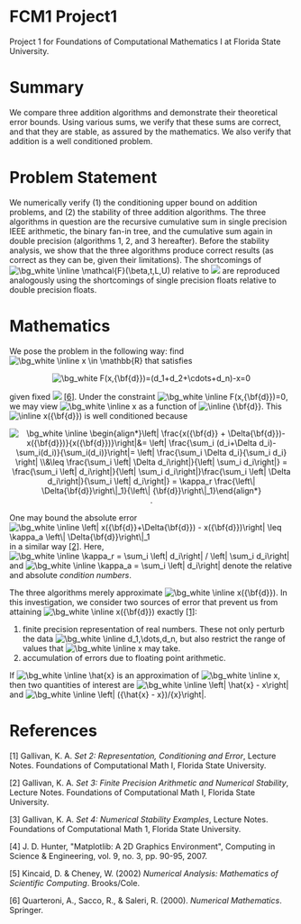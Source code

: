 # FCM1 Project1
Project 1 for Foundations of Computational Mathematics I at Florida State University.

# Summary
We compare three addition algorithms and demonstrate their theoretical error bounds. Using various sums, we verify that these sums are correct, and that they are stable, as assured by the mathematics. We also verify that addition is a well conditioned problem.

# Problem Statement
We numerically verify (1) the conditioning upper bound on addition problems, and (2) the stability of three addition algorithms. The three algorithms in question are the recursive cumulative sum in single precision IEEE arithmetic, the binary fan-in tree, and the cumulative sum again in double precision (algorithms 1, 2, and 3 hereafter).  Before the stability analysis, we show that the three algorithms produce correct results (as correct as they can be, given their limitations). The shortcomings of
<img src="https://latex.codecogs.com/svg.image?\bg_white&space;\inline&space;\mathcal{F}(\beta,t,L,U)" title="\bg_white \inline \mathcal{F}(\beta,t,L,U)" />
relative to
<img src="https://latex.codecogs.com/svg.latex?\mathbb{R}">
are reproduced analogously using the shortcomings of single precision floats relative to double precision floats.

# Mathematics
We pose the problem in the following way: find
<img src="https://latex.codecogs.com/svg.image?\bg_white&space;\inline&space;x&space;\in&space;\mathbb{R}" title="\bg_white \inline x \in \mathbb{R}" />
that satisfies

<p align="center">
<img src="https://latex.codecogs.com/svg.image?\bg_white&space;F(x,{\bf{d}})=(d_1&plus;d_2&plus;\cdots&plus;d_n)-x=0" title="\bg_white F(x,{\bf{d}})=(d_1+d_2+\cdots+d_n)-x=0" />
</p>

given fixed <img src="https://latex.codecogs.com/svg.latex?{\bf{d}}=(d_1,\cdots,d_n)^T\in\mathbb{R}^n" /> [[6]](#6). Under the constraint
<img src="https://latex.codecogs.com/svg.image?\bg_white&space;\inline&space;F(x,{\bf{d}})=0" title="\bg_white \inline F(x,{\bf{d}})=0" />,
we may view <img src="https://latex.codecogs.com/svg.image?\bg_white&space;\inline&space;x" title="\bg_white \inline x" />
as a function of
<img src="https://latex.codecogs.com/svg.image?\inline&space;{\bf{d}}" title="\inline {\bf{d}}" />.
This
<img src="https://latex.codecogs.com/svg.image?\inline&space;x({\bf{d}})" title="\inline x({\bf{d}})" />
is well conditioned because

<p align="center">
  <img src="https://latex.codecogs.com/svg.image?\bg_white&space;\inline&space;\begin{align*}\left|&space;\frac{x({\bf{d}}&space;&plus;&space;\Delta{\bf{d}})-x({\bf{d}})}{x({\bf{d}})}\right|&=&space;\left|&space;\frac{\sum_i&space;(d_i&plus;\Delta&space;d_i)-\sum_i(d_i)}{\sum_i(d_i)}\right|=&space;\left|&space;\frac{\sum_i&space;\Delta&space;d_i}{\sum_i&space;d_i}&space;\right|&space;\\&\leq&space;\frac{\sum_i&space;\left|&space;\Delta&space;d_i\right|}{\left|&space;\sum_i&space;d_i\right|}&space;=&space;\frac{\sum_i&space;\left|&space;d_i\right|}{\left|&space;\sum_i&space;d_i\right|}\frac{\sum_i&space;\left|&space;\Delta&space;d_i\right|}{\sum_i&space;\left|&space;d_i\right|}&space;=&space;\kappa_r&space;\frac{\left\|&space;\Delta{\bf{d}}\right\|_1}{\left\|&space;{\bf{d}}\right\|_1}\end{align*}" title="\bg_white \inline \begin{align*}\left| \frac{x({\bf{d}} + \Delta{\bf{d}})-x({\bf{d}})}{x({\bf{d}})}\right|&= \left| \frac{\sum_i (d_i+\Delta d_i)-\sum_i(d_i)}{\sum_i(d_i)}\right|= \left| \frac{\sum_i \Delta d_i}{\sum_i d_i} \right| \\&\leq \frac{\sum_i \left| \Delta d_i\right|}{\left| \sum_i d_i\right|} = \frac{\sum_i \left| d_i\right|}{\left| \sum_i d_i\right|}\frac{\sum_i \left| \Delta d_i\right|}{\sum_i \left| d_i\right|} = \kappa_r \frac{\left\| \Delta{\bf{d}}\right\|_1}{\left\| {\bf{d}}\right\|_1}\end{align*}" />.
</p>

One may bound the absolute error
<img src="https://latex.codecogs.com/svg.image?\bg_white&space;\inline&space;\left|&space;x({\bf{d}}&plus;\Delta{\bf{d}})&space;-&space;x({\bf{d}})\right|&space;\leq&space;\kappa_a&space;\left\|&space;\Delta{\bf{d}}\right\|_1" title="\bg_white \inline \left| x({\bf{d}}+\Delta{\bf{d}}) - x({\bf{d}})\right| \leq \kappa_a \left\| \Delta{\bf{d}}\right\|_1" />
in a similar way [[2]](#2). Here,
<img src="https://latex.codecogs.com/svg.image?\bg_white&space;\inline&space;\kappa_r&space;=&space;\sum_i&space;\left|&space;d_i\right|&space;/&space;\left|&space;\sum_i&space;d_i\right|" title="\bg_white \inline \kappa_r = \sum_i \left| d_i\right| / \left| \sum_i d_i\right|" /> 
and 
<img src="https://latex.codecogs.com/svg.image?\bg_white&space;\inline&space;\kappa_a&space;=&space;\sum_i&space;\left|&space;d_i\right|" title="\bg_white \inline \kappa_a = \sum_i \left| d_i\right|" />
denote the relative and absolute _condition numbers_.

The three algorithms merely approximate 
<img src="https://latex.codecogs.com/svg.image?\bg_white&space;\inline&space;x({\bf{d}})" title="\bg_white \inline x({\bf{d}})" />.
In this investigation, we consider two sources of error that prevent us from attaining 
<img src="https://latex.codecogs.com/svg.image?\bg_white&space;\inline&space;x({\bf{d}})" title="\bg_white \inline x({\bf{d}})" />
 exactly [[1]](#1):
 
 1. finite precision representation of real numbers. These not only perturb the data <img src="https://latex.codecogs.com/svg.image?\bg_white&space;\inline&space;d_1,\dots,d_n" title="\bg_white \inline d_1,\dots,d_n" />, but also restrict the range of values that <img src="https://latex.codecogs.com/svg.image?\bg_white&space;\inline&space;x" title="\bg_white \inline x" /> may take.
 2. accumulation of errors due to floating point arithmetic.

If
<img src="https://latex.codecogs.com/svg.image?\bg_white&space;\inline&space;\hat{x}" title="\bg_white \inline \hat{x}" />
is an approximation of
<img src="https://latex.codecogs.com/svg.image?\bg_white&space;\inline&space;x" title="\bg_white \inline x" />,
then two quantities of interest are 
<img src="https://latex.codecogs.com/svg.image?\bg_white&space;\inline&space;\left|&space;\hat{x}&space;-&space;x\right|" title="\bg_white \inline \left| \hat{x} - x\right|" />
and
<img src="https://latex.codecogs.com/svg.image?\bg_white&space;\inline&space;\left|&space;({\hat{x}&space;-&space;x})/{x}\right|" title="\bg_white \inline \left| ({\hat{x} - x})/{x}\right|" />.
 
# References
<a id="1">[1]</a>
Gallivan, K. A. _Set 2: Representation, Conditioning and Error_, Lecture Notes. Foundations of Computational Math I, Florida State University.

<a id="2">[2]</a>
Gallivan, K. A. _Set 3: Finite Precision Arithmetic and Numerical Stability_, Lecture Notes. Foundations of Computational Math I, Florida State University.

<a id="3">[3]</a>
Gallivan, K. A. _Set 4: Numerical Stability Examples_, Lecture Notes. Foundations of Computational Math 1, Florida State University.

<a id="4">[4]</a>
J. D. Hunter, "Matplotlib: A 2D Graphics Environment", Computing in Science & Engineering, vol. 9, no. 3, pp. 90-95, 2007.

<a id="5">[5]</a>
Kincaid, D. & Cheney, W. (2002) _Numerical Analysis: Mathematics of Scientific Computing_. Brooks/Cole.

<a id="6">[6]</a>
Quarteroni, A., Sacco, R., & Saleri, R. (2000). _Numerical Mathematics_. Springer.
